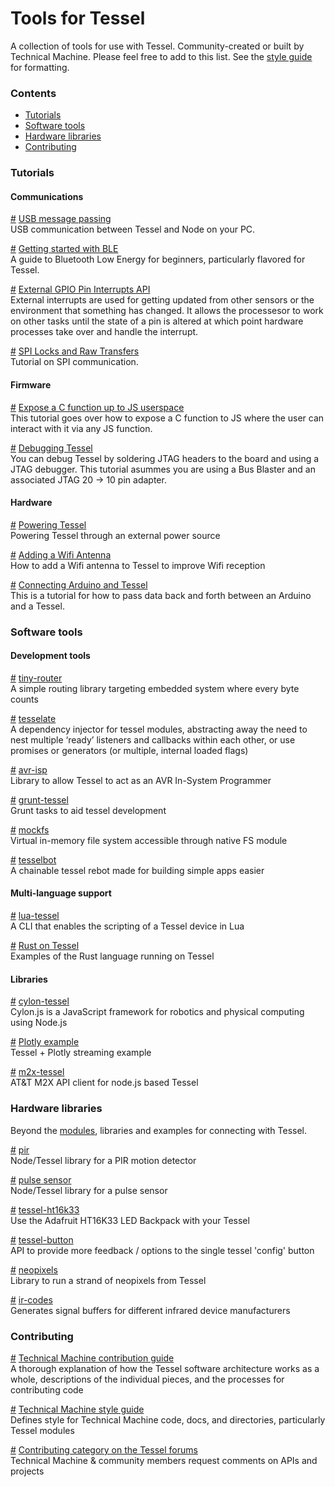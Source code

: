 # Tools for Tessel

A collection of tools for use with Tessel. Community-created or built by Technical Machine. Please feel free to add to this list. See the [style guide](https://github.com/tessel/style#api-formatting) for formatting.

### Contents

* [Tutorials](#tutorials)
* [Software tools](#software-tools)
* [Hardware libraries](#hardware-libraries)
* [Contributing](#contributing)


### Tutorials

#### Communications

&#x20;<a href="#api-USB-message-passing-https-github-com-tessel-docs-tree-master-tutorials-usb_messages" name="api-USB-message-passing-https-github-com-tessel-docs-tree-master-tutorials-usb_messages">#</a> [USB message passing]( https://github.com/tessel/docs/tree/master/tutorials/usb_messages )  
USB communication between Tessel and Node on your PC.

&#x20;<a href="#api-Getting-started-with-BLE-https-github-com-tessel-docs-blob-master-tutorials-ble-getting-started-md" name="api-Getting-started-with-BLE-https-github-com-tessel-docs-blob-master-tutorials-ble-getting-started-md">#</a> [Getting started with BLE]( https://github.com/tessel/docs/blob/master/tutorials/ble-getting-started.md )  
A guide to Bluetooth Low Energy for beginners, particularly flavored for Tessel.

&#x20;<a href="#api-External-GPIO-Pin-Interrupts-API-https-github-com-tessel-docs-blob-master-tutorials-gpio-interrupts-md" name="api-External-GPIO-Pin-Interrupts-API-https-github-com-tessel-docs-blob-master-tutorials-gpio-interrupts-md">#</a> [External GPIO Pin Interrupts API]( https://github.com/tessel/docs/blob/master/tutorials/gpio-interrupts.md )  
External interrupts are used for getting updated from other sensors or the environment that something has changed. It allows the processesor to work on other tasks until the state of a pin is altered at which point hardware processes take over and handle the interrupt.

&#x20;<a href="#api-SPI-Locks-and-Raw-Transfers-https-github-com-tessel-docs-blob-master-tutorials-raw-spi-md" name="api-SPI-Locks-and-Raw-Transfers-https-github-com-tessel-docs-blob-master-tutorials-raw-spi-md">#</a> [SPI Locks and Raw Transfers]( https://github.com/tessel/docs/blob/master/tutorials/raw-spi.md )  
Tutorial on SPI communication.

#### Firmware

&#x20;<a href="#api-Expose-a-C-function-up-to-JS-userspace-https-github-com-tessel-docs-blob-master-tutorials-c-to-js-md" name="api-Expose-a-C-function-up-to-JS-userspace-https-github-com-tessel-docs-blob-master-tutorials-c-to-js-md">#</a> [Expose a C function up to JS userspace]( https://github.com/tessel/docs/blob/master/tutorials/c-to-js.md )  
This tutorial goes over how to expose a C function to JS where the user can interact with it via any JS function.

&#x20;<a href="#api-Debugging-Tessel-https-github-com-tessel-docs-blob-master-tutorials-debug-using-busblaster-md" name="api-Debugging-Tessel-https-github-com-tessel-docs-blob-master-tutorials-debug-using-busblaster-md">#</a> [Debugging Tessel]( https://github.com/tessel/docs/blob/master/tutorials/debug-using-busblaster.md )  
You can debug Tessel by soldering JTAG headers to the board and using a JTAG debugger. This tutorial asummes you are using a Bus Blaster and an associated JTAG 20 -> 10 pin adapter.


#### Hardware

&#x20;<a href="#api-Powering-Tessel-https-github-com-tessel-hardware-blob-master-powering-tessel-md" name="api-Powering-Tessel-https-github-com-tessel-hardware-blob-master-powering-tessel-md">#</a> [Powering Tessel]( https://github.com/tessel/hardware/blob/master/powering-tessel.md )  
Powering Tessel through an external power source

&#x20;<a href="#api-Adding-a-Wifi-Antenna-https-github-com-tessel-hardware-blob-master-external-wifi-antenna-md" name="api-Adding-a-Wifi-Antenna-https-github-com-tessel-hardware-blob-master-external-wifi-antenna-md">#</a> [Adding a Wifi Antenna]( https://github.com/tessel/hardware/blob/master/external-wifi-antenna.md )  
How to add a Wifi antenna to Tessel to improve Wifi reception

&#x20;<a href="#api-Connecting-Arduino-and-Tessel-https-github-com-tessel-docs-blob-master-tutorials-connect-arduino-tessel-md" name="api-Connecting-Arduino-and-Tessel-https-github-com-tessel-docs-blob-master-tutorials-connect-arduino-tessel-md">#</a> [Connecting Arduino and Tessel]( https://github.com/tessel/docs/blob/master/tutorials/connect-arduino-tessel.md )  
This is a tutorial for how to pass data back and forth between an Arduino and a Tessel.


### Software tools

#### Development tools

&#x20;<a href="#api-tiny-router-https-www-npmjs-org-package-tiny-router" name="api-tiny-router-https-www-npmjs-org-package-tiny-router">#</a> [tiny-router]( https://www.npmjs.org/package/tiny-router )  
A simple routing library targeting embedded system where every byte counts

&#x20;<a href="#api-tesselate-https-www-npmjs-org-package-tesselate" name="api-tesselate-https-www-npmjs-org-package-tesselate">#</a> [tesselate]( https://www.npmjs.org/package/tesselate )  
A dependency injector for tessel modules, abstracting away the need to nest multiple ‘ready’ listeners and callbacks within each other, or use promises or generators (or multiple, internal loaded flags)

&#x20;<a href="#api-avr-isp-https-www-npmjs-org-package-avr-isp" name="api-avr-isp-https-www-npmjs-org-package-avr-isp">#</a> [avr-isp]( https://www.npmjs.org/package/avr-isp )  
Library to allow Tessel to act as an AVR In-System Programmer

&#x20;<a href="#api-grunt-tessel-https-www-npmjs-org-package-grunt-tessel" name="api-grunt-tessel-https-www-npmjs-org-package-grunt-tessel">#</a> [grunt-tessel]( https://www.npmjs.org/package/grunt-tessel )  
Grunt tasks to aid tessel development

&#x20;<a href="#api-mockfs-https-github-com-Olegas-node-mockfs" name="api-mockfs-https-github-com-Olegas-node-mockfs">#</a> [mockfs]( https://github.com/Olegas/node-mockfs )  
Virtual in-memory file system accessible through native FS module

&#x20;<a href="#api-tesselbot-https-www-npmjs-org-package-tesselbot" name="api-tesselbot-https-www-npmjs-org-package-tesselbot">#</a> [tesselbot]( https://www.npmjs.org/package/tesselbot )  
A chainable tessel rebot made for building simple apps easier

#### Multi-language support
&#x20;<a href="#api-lua-tessel-https-www-npmjs-org-package-lua-tessel" name="api-lua-tessel-https-www-npmjs-org-package-lua-tessel">#</a> [lua-tessel]( https://www.npmjs.org/package/lua-tessel )  
A CLI that enables the scripting of a Tessel device in Lua

&#x20;<a href="#api-Rust-on-Tessel-https-github-com-kevinmehall-rust-tessel" name="api-Rust-on-Tessel-https-github-com-kevinmehall-rust-tessel">#</a> [Rust on Tessel]( https://github.com/kevinmehall/rust-tessel )  
Examples of the Rust language running on Tessel

#### Libraries

&#x20;<a href="#api-cylon-tessel-https-www-npmjs-org-package-cylon-tessel" name="api-cylon-tessel-https-www-npmjs-org-package-cylon-tessel">#</a> [cylon-tessel]( https://www.npmjs.org/package/cylon-tessel )  
Cylon.js is a JavaScript framework for robotics and physical computing using Node.js

&#x20;<a href="#api-Plotly-example-https-gist-github-com-alexander-daniel-856ccc58c4cda1707ab2" name="api-Plotly-example-https-gist-github-com-alexander-daniel-856ccc58c4cda1707ab2">#</a> [Plotly example]( https://gist.github.com/alexander-daniel/856ccc58c4cda1707ab2 )  
Tessel + Plotly streaming example

&#x20;<a href="#api-m2x-tessel-https-www-npmjs-org-package-m2x-tessel" name="api-m2x-tessel-https-www-npmjs-org-package-m2x-tessel">#</a> [m2x-tessel]( https://www.npmjs.org/package/m2x-tessel )  
AT&T M2X API client for node.js based Tessel


### Hardware libraries

Beyond the [modules](//tessel.io/modules), libraries and examples for connecting with Tessel.

&#x20;<a href="#api-pir-https-www-npmjs-org-package-pir" name="api-pir-https-www-npmjs-org-package-pir">#</a> [pir]( https://www.npmjs.org/package/pir )  
Node/Tessel library for a PIR motion detector

&#x20;<a href="#api-pulse-sensor-https-www-npmjs-org-package-pulsesensor" name="api-pulse-sensor-https-www-npmjs-org-package-pulsesensor">#</a> [pulse sensor]( https://www.npmjs.org/package/pulsesensor )  
Node/Tessel library for a pulse sensor

&#x20;<a href="#api-tessel-ht16k33-https-www-npmjs-com-package-backpack-ht16k33" name="api-tessel-ht16k33-https-www-npmjs-com-package-backpack-ht16k33">#</a> [tessel-ht16k33]( https://www.npmjs.com/package/backpack-ht16k33 )  
Use the Adafruit HT16K33 LED Backpack with your Tessel

&#x20;<a href="#api-tessel-button-https-www-npmjs-org-package-tessel-button" name="api-tessel-button-https-www-npmjs-org-package-tessel-button">#</a> [tessel-button]( https://www.npmjs.org/package/tessel-button )  
API to provide more feedback / options to the single tessel 'config' button

&#x20;<a href="#api-neopixels-https-www-npmjs-org-package-neopixels" name="api-neopixels-https-www-npmjs-org-package-neopixels">#</a> [neopixels]( https://www.npmjs.org/package/neopixels )  
Library to run a strand of neopixels from Tessel

&#x20;<a href="#api-ir-codes-https-www-npmjs-org-package-ir-codes" name="api-ir-codes-https-www-npmjs-org-package-ir-codes">#</a> [ir-codes]( https://www.npmjs.org/package/ir-codes )  
Generates signal buffers for different infrared device manufacturers


### Contributing

&#x20;<a href="#api-Technical-Machine-contribution-guide-https-github-com-tessel-contribution-guide" name="api-Technical-Machine-contribution-guide-https-github-com-tessel-contribution-guide">#</a> [Technical Machine contribution guide]( https://github.com/tessel/contribution-guide )  
A thorough explanation of how the Tessel software architecture works as a whole, descriptions of the individual pieces, and the processes for contributing code

&#x20;<a href="#api-Technical-Machine-style-guide-https-github-com-tessel-style" name="api-Technical-Machine-style-guide-https-github-com-tessel-style">#</a> [Technical Machine style guide]( https://github.com/tessel/style )  
Defines style for Technical Machine code, docs, and directories, particularly Tessel modules

&#x20;<a href="#api-Contributing-category-on-the-Tessel-forums-https-forums-tessel-io-c-contributing" name="api-Contributing-category-on-the-Tessel-forums-https-forums-tessel-io-c-contributing">#</a> [Contributing category on the Tessel forums]( https://forums.tessel.io/c/contributing )  
Technical Machine & community members request comments on APIs and projects
